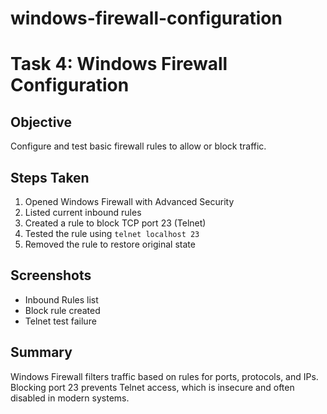 # windows-firewall-configuration
# Task 4: Windows Firewall Configuration

## Objective
Configure and test basic firewall rules to allow or block traffic.

## Steps Taken
1. Opened Windows Firewall with Advanced Security
2. Listed current inbound rules
3. Created a rule to block TCP port 23 (Telnet)
4. Tested the rule using `telnet localhost 23`
5. Removed the rule to restore original state

## Screenshots
- Inbound Rules list
- Block rule created
- Telnet test failure

## Summary
Windows Firewall filters traffic based on rules for ports, protocols, and IPs. Blocking port 23 prevents Telnet access, which is insecure and often disabled in modern systems.
